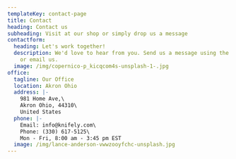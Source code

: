 ```yaml
---
templateKey: contact-page
title: Contact
heading: Contact us
subheading: Visit at our shop or simply drop us a message
contactform:
  heading: Let's work together!
  description: We'd love to hear from you. Send us a message using the form below,
    or email us.
  image: /img/copernico-p_kicqcom4s-unsplash-1-.jpg
office:
  tagline: Our Office
  location: Akron Ohio
  address: |-
    981 Home Ave,\
    Akron Ohio, 44310\
    United States
  phone: |-
    Email: info@knifely.com\
    Phone: (330) 617-5125\
    Mon - Fri, 8:00 am - 3:45 pm EST
  image: /img/lance-anderson-vwwzooyfchc-unsplash.jpg
---
```

